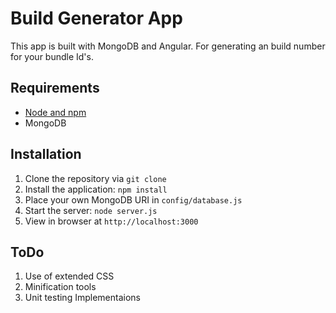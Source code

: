 # Build Generator App 

This app is built with MongoDB and Angular. For generating an build number for your bundle Id's.


## Requirements

- [Node and npm](http://nodejs.org)
- MongoDB

## Installation

1. Clone the repository via `git clone`
2. Install the application: `npm install`
3. Place your own MongoDB URI in `config/database.js`
3. Start the server: `node server.js`
4. View in browser at `http://localhost:3000`

## ToDo

1. Use of extended CSS
2. Minification tools
3. Unit testing Implementaions